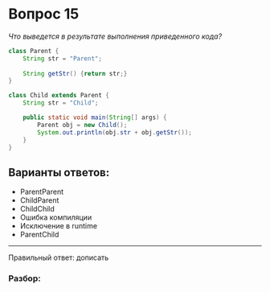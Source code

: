 # Вопрос 15
_Что выведется в результате выполнения приведенного кода?_

```java
class Parent {
    String str = "Parent";
    
    String getStr() {return str;}
}

class Child extends Parent {
    String str = "Child";

    public static void main(String[] args) {
        Parent obj = new Child();
        System.out.println(obj.str + obj.getStr());
    }
}
```

## Варианты ответов:

- ParentParent
- ChildParent
- ChildChild
- Ошибка компиляции
- Исключение в runtime
- ParentChild

___

Правильный ответ: дописать

### Разбор: